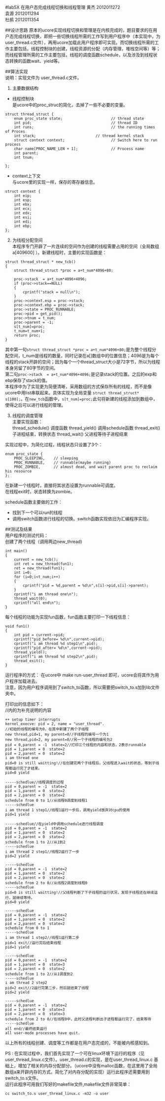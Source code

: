 #lab5X  在用户态完成线程切换和线程管理
黄杰 2012011272  
袁源 2012011294   
杜鹃 2012011354

##设计思路
原本的ucore实现线程切换和管理是在内核完成的，题目要求的在用户态完成线程切换，即把一些切换线程所需的工作写到用户程序中（本实现中，为user_thread.c文件），再用ucore加载此用户程序即可实现。而切换线程所需的工作主要包括，线程控制块的创建，线程资源的分配（内存管理，堆栈空间等）等；而线程管理所需的工作主要包括，线程的调度函数schedule，以及涉及到线程状态转换的函数wait、yield等。

##算法实现  
说明：实现文件为 user_thread.c文件。

1. 主要数据结构  
 - 线程控制块  
 是ucore中的proc_struc的简化，去掉了一些不必要的变量。

```
struct thread_struct {
    enum proc_state state;                      // thread state
    int pid;                                    // thread ID
    int runs;                                   // the running times of Proces
    int stack;                           // thread kernel stack
    struct context context;                     // Switch here to run process
    char name[PROC_NAME_LEN + 1];               // Process name
	int parent;
	int tnum;
    
};
```  


 - context上下文  
 与ucore里的实现一样，保存的寄存器信息。  

```
struct context {
    int eip;
    int esp;
    int ebx;
    int ecx;
    int edx;
	int esi;
    int edi;
    int ebp;
};
```
 

2.  为线程分配空间    
本程序专门开辟了一片连续的空间作为创建的线程需要占用的空间（全局数组a[409600] ）。新建线程时，主要的实现函数是：  
  
```
struct thread_struct * new_tcb()
{
	struct thread_struct *proc = a+t_num*4096+80;
	
	proc->stack  = a+t_num*4096+4096;
	if (proc->stack==NULL)
	{
		cprintf("stack = null\n");
	}
	proc->context.esp = proc->stack;
	proc->context.ebp = proc->stack;
	proc->state = PROC_RUNNABLE;
	proc->pid = get_pid();
	proc->tnum = t_num;
	proc->parent = -1;
	s[t_num]=proc;
	t_num=t_num+1;
	return proc;
}  
```
其中第一句`struct thread_struct *proc = a+t_num*4096+80;`是为整个线程分配空间，t_num是线程的数量，同时记录在a[]数组中的位置信息；4096是为每个线程的stack开辟的空间；因为每个一个thread_struct大小是72字节，所以为线程本身另留了80字节的空间。  
第二句`proc->stack  = a+t_num*4096+4096;`是记录stack的位置。之后的exp和ebp保存了stack的值。  
本程序中为了实现更为简便清晰，采用数组的方式保存所有的线程，而不是像ucore中用list串联起来。具体实现为全局变量 `struct thread_struct* s[100];`。在`new_tcb`函数中，`s[t_num]=proc;`此句将新建的线程添加到数组中，使得之后可以进行线程的管理。  

3. 线程的调度管理  
主要实现函数：  
thread_schedule() 调度函数
thread_yield() 调用schedule函数
thread_exit() 子进程结束，转换状态
thread_wait() 父进程等待子进程结束  

实现过程中，为简化过程，线程状态只设置了3个：  
```
enum proc_state {
    PROC_SLEEPING,    // sleeping
    PROC_RUNNABLE,    // runnable(maybe running)
    PROC_ZOMBIE,      // almost dead, and wait parent proc to reclaim his resource
};  
```  
在新建一个线程时，直接将其状态设置为runnable可调度。  
在线程exit时，状态转换为zombie。  

schedule函数主要做的工作：  
- 找到下一个可以run的线程  
- 调用switch函数进行线程的切换。switch函数实现依旧为汇编程序实现。



##测试及结果   
用户程序的测试代码：  
创建了两个线程（调用两边new_thread)
```
int main()
{
	current = new_tcb();
	int ret = new_thread(fun1);
	ret = new_thread(fun1);
	int i=0;
	for (i=0;i<t_num;i++)
	{
		cprintf("pid = %d,parent = %d\n",s[i]->pid,s[i]->parent);
	}
	cprintf("i am thread one\n");
	thread_wait(0);
	cprintf("all end\n");
}  
```  
每个线程的功能为实现fun函数，fun函数主要打印一下线程信息：  
```
void fun1()
{
	int pid = current->pid;
	cprintf("pid_before= %d\n",current->pid);
	cprintf("i am thread %d step1\n",pid);
	cprintf("pid_after= %d\n",current->pid);
	thread_yield();
	cprintf("i am thread %d step2\n",pid);
	thread_exit();
}  
```  
运行程序的方式：
在ucore中 make run-user_thread 即可，ucore会将其作为用户程序加载进去。  
注意，因为用户程序调用到了switch_to函数，所以需要把switch_to.s加到lib文件夹中。  

打印出的信息如下：  
//内的为补充说明的内容  
```
++ setup timer interrupts
kernel_execve: pid = 2, name = "user_thread".
//初始的线程的编号为0，在其中新建了两个子线程
new thread,pid=1, my parent=0//子线程的编号一个为1
new thread,pid=2, my parent=0//另一个子线程的编号为2
pid = 0,parent = -1  state=2//打印三个线程的内容和状态，2表示runnable
pid = 1,parent = 0  state=2
pid = 2,parent = 0  state=2
i am thread one
pid=0 is still waitting!//在创建完两个子线程后，父线程进入wait的状态，等到子线程都运行完了才结束。
pid=0 yield

-----schedlue//线程调度的过程
pid = 0,parent = -1  state=2
pid = 1,parent = 0  state=2
pid = 2,parent = 0  state=2
schedule from 0 to 1//从线程0调度到线程1
-----schedlue
i am thread 1 step1//线程1运行一步后，调用yield放弃对cpu的使用
pid=1 yield

-----schedlue//在yield中调用schedule进行线程调度
pid = 0,parent = -1  state=2
pid = 1,parent = 0  state=2
pid = 2,parent = 0  state=2
schedule from 1 to 2//从1到2
-----schedlue
i am thread 2 step1//线程2运行了一步
pid=2 yield

-----schedlue
pid = 0,parent = -1  state=2
pid = 1,parent = 0  state=2
pid = 2,parent = 0  state=2
schedule from 2 to 0//从线程2调度到线程0
-----schedlue
pid=0 is still waitting!//父线程判断了下子线程的运行状况，发现子线程还在继续运行，就继续等待。
pid=0 yield

-----schedlue
pid = 0,parent = -1  state=2
pid = 1,parent = 0  state=2
pid = 2,parent = 0  state=2
schedule from 0 to 1
-----schedlue
i am thread 1 step2//线程1运行第二步
pid=1 exit//运行完后结束线程
pid=1 yield

-----schedlue
pid = 0,parent = -1  state=2
pid = 1,parent = 0  state=3
pid = 2,parent = 0  state=2
schedule from 1 to 2//从1调度到2
-----schedlue
i am thread 2 step2
pid=2 exit//2运行完第二步，然后就结束了线程
pid=2 yield

-----schedlue
pid = 0,parent = -1  state=2
pid = 1,parent = 0  state=3
pid = 2,parent = 0  state=3
schedule from 2 to 0//在线程0中，此时父进程判断出子进程都运行完了，结束等待
-----schedlue
all end//最终结束运行
all user-mode processes have quit.

```  
以上所有的线程创建、调度等工作都是在用户态完成的，不能被内核感知到。




PS : 在实现过程中，我们首先实现了一个可在linux环境下运行的程序（见user_thread_linux.c文件）。user_thread.c的实现，是在user_thread_linux.c 基础上，增加了相关的内存分配部分。（ucore中没有malloc函数，在这里用了全局数组a来开辟内存的方式，简化了对内存分配的实现）运行此程序还需要用到switch_to.s文件。  
运行此程序可用我们写好的makefile文件,makefile文件非常简单：  
```
cc switch_to.s user_thread_linux.c -m32 -o user 
```

